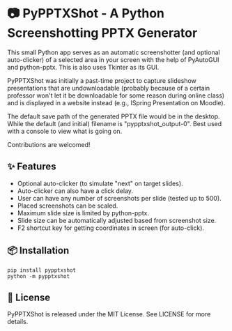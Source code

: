 # 📷 PyPPTXShot - A Python Screenshotting PPTX Generator
This small Python app serves as an automatic screenshotter (and 
optional auto-clicker) of a selected area in your screen with the help 
of PyAutoGUI and python-pptx. This is also uses Tkinter as its GUI.

PyPPTXShot was initially a past-time project to capture 
slideshow presentations that are undownloadable (probably because of a 
certain professor won't let it be downloadable for some reason during 
online class) and is displayed in a website instead (e.g., ISpring 
Presentation on Moodle).

The default save path of the generated PPTX file would be in the
desktop. While the default (and initial) filename is "pypptxshot_output-0". 
Best used with a console to view what is going on.

Contributions are welcomed!

## ✨ Features
- Optional auto-clicker (to simulate "next" on target slides).
- Auto-clicker can also have a click delay.
- User can have any number of screenshots per slide (tested up to 500).
- Placed screenshots can be scaled.
- Maximum slide size is limited by python-pptx.
- Slide size can be automatically adjusted based from screenshot size.
- F2 shortcut key for getting coordinates in screen (for auto-click).

## 📦 Installation
```
pip install pypptxshot
python -m pypptxshot
```

## 🔑 License
PyPPTXShot is released under the MIT License. See LICENSE for more details.
